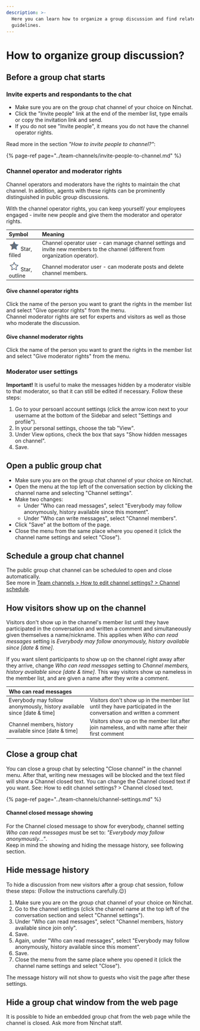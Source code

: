 ```yaml
---
description: >-
  Here you can learn how to organize a group discussion and find related
  guidelines.
---
```


# How to organize group discussion?

## Before a group chat starts

### Invite experts and respondants to the chat

* Make sure you are on the group chat channel of your choice on Ninchat. 
* Click the "Invite people" link at the end of the member list, type emails or copy the invitation link and send.
* If you do not see "Invite people", it means you do not have the channel operator rights.

Read more in the section _"How to invite people to channel?"_:

{% page-ref page="../team-channels/invite-people-to-channel.md" %}

### Channel operator and moderator rights

Channel operators and moderators have the rights to maintain the chat channel. In addition, agents with these rights can be prominently distinguished in public group discussions.

With the channel operator rights, you can keep yourself/ your employees engaged - invite new people and give them the moderator and operator rights.

| Symbol | Meaning |
| :--- | :--- |
| ![](../.gitbook/assets/operator.png) Star, filled | Channel operator user - can manage channel settings and invite new members to the channel \(different from organization operator\). |
| ![](../.gitbook/assets/moderator.png) Star, outline | Channel moderator user - can moderate posts and delete channel members. |

#### Give channel operator rights

Click the name of the person you want to grant the rights in the member list and select "Give operator rights" from the menu.   
Channel moderator rights are set for experts and visitors as well as those who moderate the discussion.

#### Give channel moderator rights

Click the name of the person you want to grant the rights in the member list and select "Give moderator rights" from the menu.

### Moderator user settings <a id="moderaattorin-kayttajaasetukset"></a>

**Important!** It is useful to make the messages hidden by a moderator visible to that moderator, so that it can still be edited if necessary. Follow these steps:

1. Go to your persoanl account settings \(click the arrow icon next to your username at the bottom of the Sidebar and select "Settings and profile"\).
2. In your personal settings, choose the tab "View".
3. Under View options, check the box that says "Show hidden messages on channel".
4. Save.

## Open a public group chat

* Make sure you are on the group chat channel of your choice on Ninchat. 
* Open the menu at the top left of the conversation section by clicking the channel name and selecting "Channel settings".
* Make two changes: 
  * Under "Who can read messages", select "Everybody may follow anonymously, history available since this moment".
  * Under "Who can write messages", select "Channel members".
* Click "Save" at the bottom of the page.
* Close the menu from the same place where you opened it \(click the channel name settings and select "Close"\).

## Schedule a group chat channel <a id="ryhmachat-kanavan-ajastaminen"></a>

The public group chat channel can be scheduled to open and close automatically.  
See more in [Team channels &gt; How to edit channel settings? &gt; Channel schedule](https://ninchat.gitbook.io/ninchat-support/tiimikanavat/kanavan-asetukset#kanavan-aikataulu).

## How visitors show up on the channel <a id="keskustelijoiden-nakyminen-kanavalla"></a>

Visitors don't show up in the channel's member list until they have participated in the conversation and written a comment and simultaneously given themselves a name/nickname. This applies when _Who can read messages_ setting is _Everybody may follow anonymously, history available since \[date & time\]_.

If you want silent participants to show up on the channel right away after they arrive, change _Who can read messages_ setting to _Channel members, history available since \[date & time\]_. This way visitors show up nameless in the member list, and are given a name after they write a comment.

| Who can read messages |  |
| :--- | :--- |
| Everybody may follow anonymously, history available since \[date & time\] | Visitors don't show up in the member list until they have participated in the conversation and written a comment |
| Channel members, history available since \[date & time\] | Visitors show up on the member list after join nameless, and with name after their first comment |

## Close a group chat <a id="ryhmachatin-sulkeminen"></a>

You can close a group chat by selecting "Close channel" in the channel menu. After that, writing new messages will be blocked and the text filed will show a Channel closed text. You can change the Channel closed text if you want. See: How to edit channel settings? &gt; Channel closed text.

{% page-ref page="../team-channels/channel-settings.md" %}

#### Channel closed message showing <a id="kanava-suljettu-viestin-nakyminen"></a>

For the Channel closed message to show for everybody, channel setting _Who can read messages_ must be set to: _"Everybody may follow anonymously..."_.  
Keep in mind the showing and hiding the message history, see following section.

## Hide message history

To hide a discussion from new visitors after a group chat session, follow these steps: \(Follow the instructions carefully.😉\)

1. Make sure you are on the group chat channel of your choice on Ninchat.
2. Go to the channel settings \(click the channel name at the top left of the conversation section and select "Channel settings"\).
3. Under "Who can read messages", select "Channel members, history available since join only".
4. Save.
5. Again, under "Who can read messages", select "Everybody may follow anonymously, history available since this moment".
6. Save.
7. Close the menu from the same place where you opened it \(click the channel name settings and select "Close"\).

The message history will not show to guests who visit the page after these settings.

## Hide a group chat window from the web page

It is possible to hide an embedded group chat from the web page while the channel is closed. Ask more from Ninchat staff.

